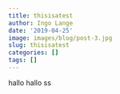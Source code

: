 ```yaml
---
title: thisisatest
author: Ingo Lange
date: '2019-04-25'
image: images/blog/post-3.jpg
slug: thisisatest
categories: []
tags: []
---
```



hallo hallo ss 
